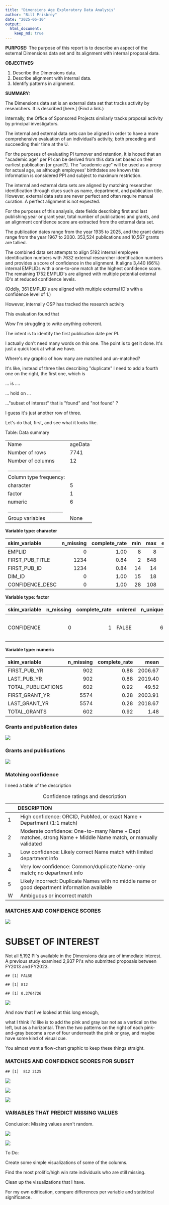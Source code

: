 ```yaml
---
title: "Dimensions Age Exploratory Data Analysis"
author: "Bill Prisbrey"
date: "2025-06-10"
output:
  html_document:
    keep_md: true
---
```


























**PURPOSE:**  The purpose of this report is to describe an aspect of the external Dimensions data set and its alignment with internal proposal data.


**OBJECTIVES:**   

  1.  Describe the Dimensions data.   
  2.  Describe alignment with internal data.    
  3.  Identify patterns in alignment.   
  
**SUMMARY:**   

The Dimensions data set is an external data set that tracks activity by researchers.  It is described [here.] (Find a link.)  

Internally, the Office of Sponsored Projects similarly tracks proposal activity by principal investigators.

The internal and external data sets can be aligned in order to have a more comprehensive evaluation of an individual's activity, both preceding and succeeding their time at the U.

For the purposes of evaluating PI turnover and retention, it is hoped that an "academic age" per PI can be derived from this data set based on their earliest publication [or grant?].  The "academic age" will be used as a proxy for actual age, as although employees' birthdates are known this information is considered PPI and subject to maximum restriction.

The internal and external data sets are aligned by matching researcher identification through clues such as name, department, and publication title.  However, external data sets are never perfect and often require manual curation.  A perfect alignment is not expected.

For the purposes of this analysis, date fields describing first and last publishing year or grant year, total number of publications and grants, and an alignment confidence score are extracted from the external data set.

The publication dates range from the year 1935 to 2025, and the grant dates range from the year 1967 to 2030.  353,524 publications and 10,567 grants are tallied.

The combined data set attempts to align 5192 internal employee identification numbers with 7632 external researcher identification numbers and provides a score of confidence in the alignment.  It aligns 3,440 (66%) internal EMPLIDs with a one-to-one match at the highest confidence score.  The remaining 1752 EMPLID's are aligned with multiple potential external ID's at reduced confidence levels.  

(Oddly, 361 EMPLID's are aligned with multiple external ID's with a confidence level of 1.)

However, internally OSP has tracked the research activity 



This evaluation found that 





Wow I'm struggling to write anything coherent.

The intent is to identify the first publication date per PI.

I actually don't need many words on this one.  The point is to get it done.  It's just a quick look at what we have.

Where's my graphic of how many are matched and un-matched?

It's like, instead of three tiles describing "duplicate" I need to add a fourth one on the right, the first one, which is

... is ....

... hold on ...

..."subset of interest" that is "found" and "not found" ?

I guess it's just another row of three.

Let's do that, first, and see what it looks like.






Table: Data summary

|                         |        |
|:------------------------|:-------|
|Name                     |ageData |
|Number of rows           |7741    |
|Number of columns        |12      |
|_______________________  |        |
|Column type frequency:   |        |
|character                |5       |
|factor                   |1       |
|numeric                  |6       |
|________________________ |        |
|Group variables          |None    |


**Variable type: character**

|skim_variable   | n_missing| complete_rate| min| max| empty| n_unique| whitespace|
|:---------------|---------:|-------------:|---:|---:|-----:|--------:|----------:|
|EMPLID          |         0|          1.00|   8|   8|     0|     5192|          0|
|FIRST_PUB_TITLE |      1234|          0.84|   2| 648|     0|     6228|          0|
|FIRST_PUB_ID    |      1234|          0.84|  14|  14|     0|     6239|          0|
|DIM_ID          |         0|          1.00|  15|  18|     0|     7632|          0|
|CONFIDENCE_DESC |         0|          1.00|  28| 108|     0|        6|          0|


**Variable type: factor**

|skim_variable | n_missing| complete_rate|ordered | n_unique|top_counts                       |
|:-------------|---------:|-------------:|:-------|--------:|:--------------------------------|
|CONFIDENCE    |         0|             1|FALSE   |        6|1: 3851, 2: 2169, 3: 833, W: 654 |


**Variable type: numeric**

|skim_variable      | n_missing| complete_rate|    mean|    sd|   p0|  p25|  p50|  p75| p100|hist  |
|:------------------|---------:|-------------:|-------:|-----:|----:|----:|----:|----:|----:|:-----|
|FIRST_PUB_YR       |       902|          0.88| 2006.67| 14.57| 1935| 1999| 2010| 2018| 2025|▁▁▂▃▇ |
|LAST_PUB_YR        |       902|          0.88| 2019.40| 10.06| 1950| 2019| 2024| 2025| 2025|▁▁▁▁▇ |
|TOTAL_PUBLICATIONS |       602|          0.92|   49.52| 94.31|    0|    2|   12|   56| 1615|▇▁▁▁▁ |
|FIRST_GRANT_YR     |      5574|          0.28| 2003.91| 14.97| 1967| 1992| 2008| 2017| 2025|▂▃▃▇▇ |
|LAST_GRANT_YR      |      5574|          0.28| 2018.67| 11.31| 1971| 2014| 2024| 2026| 2030|▁▁▁▂▇ |
|TOTAL_GRANTS       |       602|          0.92|    1.48|  3.74|    0|    0|    0|    1|   48|▇▁▁▁▁ |



### Grants and publication dates

![](Dimensions-Age-Exploratory-Data-Analysis_files/figure-html/unnamed-chunk-8-1.png)<!-- -->

### Grants and publications

![](Dimensions-Age-Exploratory-Data-Analysis_files/figure-html/unnamed-chunk-9-1.png)<!-- -->

### Matching confidence

I need a table of the description

<table>
<caption>Confidence ratings and description</caption>
 <thead>
  <tr>
   <th style="text-align:left;">  </th>
   <th style="text-align:left;"> DESCRIPTION </th>
  </tr>
 </thead>
<tbody>
  <tr>
   <td style="text-align:left;"> 1 </td>
   <td style="text-align:left;padding-left: 1em;"> High confidence: ORCID, PubMed, or exact Name + Department (1:1 match) </td>
  </tr>
  <tr>
   <td style="text-align:left;"> 2 </td>
   <td style="text-align:left;padding-left: 1em;"> Moderate confidence: One-to-many Name + Dept matches, strong Name + Middle Name match, or manually validated </td>
  </tr>
  <tr>
   <td style="text-align:left;"> 3 </td>
   <td style="text-align:left;padding-left: 1em;"> Low confidence: Likely correct Name match with limited department info </td>
  </tr>
  <tr>
   <td style="text-align:left;"> 4 </td>
   <td style="text-align:left;padding-left: 1em;"> Very low confidence: Common/duplicate Name-only match; no department info </td>
  </tr>
  <tr>
   <td style="text-align:left;"> 5 </td>
   <td style="text-align:left;padding-left: 1em;"> Likely incorrect: Duplicate Names with no middle name or good department information available </td>
  </tr>
  <tr>
   <td style="text-align:left;"> W </td>
   <td style="text-align:left;padding-left: 1em;"> Ambiguous or incorrect match </td>
  </tr>
</tbody>
</table>

### MATCHES AND CONFIDENCE SCORES

![](Dimensions-Age-Exploratory-Data-Analysis_files/figure-html/unnamed-chunk-11-1.png)<!-- -->




# SUBSET OF INTEREST

Not all 5,192 PI's available in the Dimensions data are of immediate interest.  A previous study examined 2,937 PI's who submitted proposals between FY2013 and FY2023.  




```
## [1] FALSE
```

```
## [1] 812
```

```
## [1] 0.2764726
```

![](Dimensions-Age-Exploratory-Data-Analysis_files/figure-html/unnamed-chunk-13-1.png)<!-- -->

And now that I've looked at this long enough,

what I think I'd like is to add the pink and gray bar not as a vertical on the left, but as a horizontal.  Then the two patterns on the right of each pink-and-gray become a row of four underneath the pink or gray,
and maybe have some kind of visual cue.


You almost want a flow-chart graphic to keep these things straight.

### MATCHES AND CONFIDENCE SCORES FOR SUBSET


```
## [1]  812 2125
```

![](Dimensions-Age-Exploratory-Data-Analysis_files/figure-html/unnamed-chunk-14-1.png)<!-- -->













![](Dimensions-Age-Exploratory-Data-Analysis_files/figure-html/unnamed-chunk-18-1.png)<!-- -->

![](Dimensions-Age-Exploratory-Data-Analysis_files/figure-html/unnamed-chunk-19-1.png)<!-- -->

### VARIABLES THAT PREDICT MISSING VALUES

Conclusion: Missing values aren't random.

![](Dimensions-Age-Exploratory-Data-Analysis_files/figure-html/unnamed-chunk-20-1.png)<!-- -->

![](Dimensions-Age-Exploratory-Data-Analysis_files/figure-html/unnamed-chunk-21-1.png)<!-- -->
















To Do:

Create some simple visualizations of some of the columns.

Find the most prolific/high win rate individuals who are still missing.

Clean up the visualizations that I have.

For my own edification, compare differences per variable and statistical significance.






